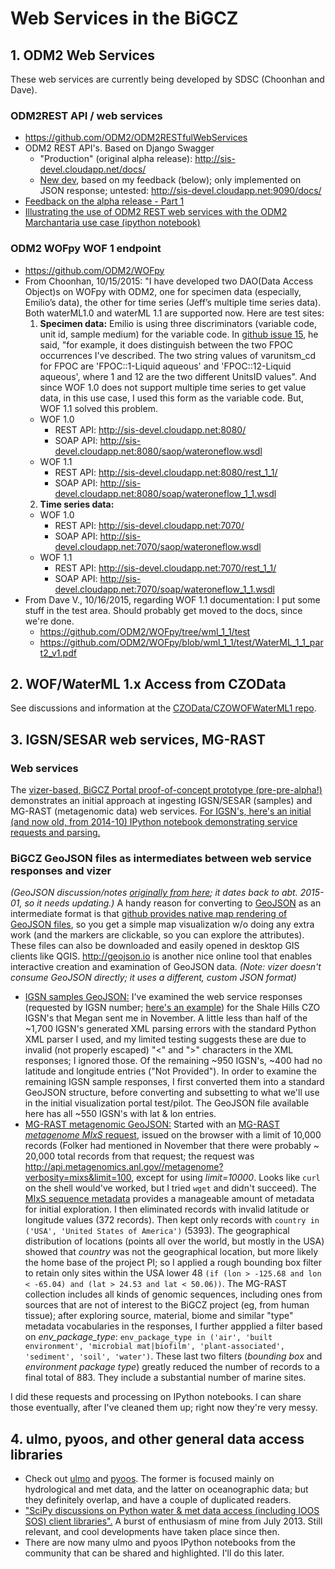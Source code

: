 Web Services in the BiGCZ
=========================

## 1. ODM2 Web Services

These web services are currently being developed by SDSC (Choonhan and Dave).

### ODM2REST API / web services
- https://github.com/ODM2/ODM2RESTfulWebServices
- ODM2 REST API's. Based on Django Swagger
  - "Production" (original alpha release): http://sis-devel.cloudapp.net/docs/
  - [New dev](https://github.com/ODM2/ODM2RESTfulWebServices/issues/1#issuecomment-132387462), based on my feedback 
  (below); only implemented on JSON response; untested: http://sis-devel.cloudapp.net:9090/docs/
- [Feedback on the alpha release - Part 1](https://github.com/ODM2/ODM2RESTfulWebServices/issues/1)
- [Illustrating the use of ODM2 REST web services with the ODM2 Marchantaria use case (ipython notebook)](http://nbviewer.ipython.org/github/BiG-CZ/BiG-CZ-Toolbox/blob/master/ipynotebooks/ODM2RESTdemo_MarchantariaUseCase.ipynb)

### ODM2 WOFpy WOF 1 endpoint
- https://github.com/ODM2/WOFpy
- From Choonhan, 10/15/2015: "I have developed two DAO(Data Access Object)s on WOFpy with ODM2, one for specimen data (especially, Emilio’s data), the other for time series (Jeff’s multiple time series data). Both waterML1.0 and waterML 1.1 are supported now. Here are test sites:
  1. **Specimen data:** Emilio is using three discriminators (variable code, unit id, sample medium) for the variable code. In [github issue 15](https://github.com/ODM2/WOFpy/issues/15), he said, "for example, it does distinguish between the two FPOC occurrences I've described. The two string values of varunitsm_cd for FPOC are 'FPOC::1-Liquid aqueous' and 'FPOC::12-Liquid aqueous', where 1 and 12 are the two different UnitsID values". And since WOF 1.0 does not support multiple time series to get value data, in this use case, I used this form as the variable code. But, WOF 1.1 solved this problem.
    - WOF 1.0
      - REST API: http://sis-devel.cloudapp.net:8080/
      - SOAP API: http://sis-devel.cloudapp.net:8080/saop/wateroneflow.wsdl
    - WOF 1.1
      - REST API: http://sis-devel.cloudapp.net:8080/rest_1_1/
      - SOAP API: http://sis-devel.cloudapp.net:8080/soap/wateroneflow_1_1.wsdl
  2. **Time series data:**
    - WOF 1.0
      - REST API: http://sis-devel.cloudapp.net:7070/
      - SOAP API: http://sis-devel.cloudapp.net:7070/saop/wateroneflow.wsdl
    - WOF 1.1
      - REST API: http://sis-devel.cloudapp.net:7070/rest_1_1/
      - SOAP API: http://sis-devel.cloudapp.net:7070/soap/wateroneflow_1_1.wsdl
- From Dave V., 10/16/2015, regarding WOF 1.1 documentation: I put some stuff in the test area. Should probably get moved to the docs, since we're done.
  - https://github.com/ODM2/WOFpy/tree/wml_1_1/test
  - https://github.com/ODM2/WOFpy/blob/wml_1_1/test/WaterML_1_1_part2_v1.pdf

## 2. WOF/WaterML 1.x Access from CZOData

See discussions and information at the [CZOData/CZOWOFWaterML1 repo](https://github.com/CZOData/CZOWOFWaterML1).


## 3. IGSN/SESAR web services, MG-RAST

### Web services
The [vizer-based, BiGCZ Portal proof-of-concept prototype (pre-pre-alpha!)](http://portal2.bigcz.org/Explorer) demonstrates an initial approach at ingesting IGSN/SESAR (samples) and MG-RAST (metagenomic data) web services. [For IGSN's, here's an initial (and now old, from 2014-10) IPython notebook demonstrating service requests and parsing.](http://nbviewer.ipython.org/github/BiG-CZ/BiG-CZ-Toolbox/blob/master/ipynotebooks/2014OctMeeting/BiGCZ_Demo_2_IGSN_DynamicMaps.ipynb)

### BiGCZ GeoJSON files as intermediates between web service responses and vizer
_(GeoJSON discussion/notes [originally from here](https://github.com/emiliom/mapdata/blob/master/bigcz_geojsons.md); it dates back to abt. 2015-01, so it needs updating.)_ A handy reason for converting to [GeoJSON](http://geojson.org) as an intermediate format is that [github provides native map rendering of GeoJSON files](https://help.github.com/articles/mapping-geojson-files-on-github/), so you get a simple map visualization w/o doing any extra work (and the markers are clickable, so you can explore the attributes). These files can also be downloaded and easily opened in desktop GIS clients like QGIS. http://geojson.io is another nice online tool that enables interactive creation and examination of GeoJSON data. _(Note: vizer doesn't consume GeoJSON directly; it uses a different, custom JSON format)_

- [IGSN samples GeoJSON:](https://github.com/emiliom/mapdata/blob/master/igsn_czoshalehills_validresp_fc.geojson) I've examined the web service responses (requested by IGSN number; [here's an example](http://app.geosamples.org/webservices/display.php?igsn=SSH00023E)) for the Shale Hills CZO IGSN's that Megan sent me in November. A little less than half of the ~1,700 IGSN's generated XML parsing errors with the standard Python XML parser I used, and my limited testing suggests these are due to invalid (not properly escaped) "<" and ">" characters in the XML responses; I ignored those. Of the remaining ~950 IGSN's, ~400 had no latitude and longitude entries ("Not Provided"). In order to examine the remaining IGSN sample responses, I first converted them into a standard GeoJSON structure, before converting and subsetting to what we'll use in the initial visualization portal test/pilot. The GeoJSON file available here has all ~550 IGSN's with lat & lon entries.
- [MG-RAST metagenomic GeoJSON:](https://github.com/emiliom/mapdata/blob/master/mgrast_usa1_fc.geojson) Started with an [MG-RAST _metagenome MIxS_ request](http://api.metagenomics.anl.gov/api.html#metagenome), issued on the browser with a limit of 10,000 records (Folker had mentioned in November that there were probably ~ 20,000 total records from that request; the request was http://api.metagenomics.anl.gov//metagenome?verbosity=mixs&limit=100, except for using _limit=10000_. Looks like `curl` on the shell would've worked, but I tried `wget` and didn't succeed). The [MIxS sequence metadata](http://dx.doi.org/10.1038/nbt.1823) provides a manageable amount of metadata for initial exploration. I then eliminated records with invalid latitude or longitude values (372 records). Then kept only records with `country in ('USA', 'United States of America')` (5393). The geographical distribution of locations (points all over the world, but mostly in the USA) showed that _country_ was not the geographical location, but more likely the home base of the project PI; so I applied a rough bounding box filter to retain only sites within the USA lower 48 `(if (lon > -125.68 and lon < -65.04) and (lat > 24.53 and lat < 50.06))`. The MG-RAST collection includes all kinds of genomic sequences, including ones from sources that are not of interest to the BiGCZ project (eg, from human tissue); after exploring source, material, biome and similar "type" metadata vocabularies in the responses, I further appplied a filter based on _env_package_type_: `env_package_type in ('air', 'built environment', 'microbial mat|biofilm', 'plant-associated', 'sediment', 'soil', 'water')`. These last two filters (_bounding box_ and _environment package type_) greatly reduced the number of records to a final total of 883. They include a substantial number of marine sites.

I did these requests and processing on IPython notebooks. I can share those eventually, after I've cleaned them up; right now they're very messy.


## 4. ulmo, pyoos, and other general data access libraries
- Check out [ulmo](http://ulmo.readthedocs.org) and [pyoos](https://github.com/ioos/pyoos/). The former is focused mainly on hydrological and met data, and the latter on oceanographic data; but they definitely overlap, and have a couple of duplicated readers.
- ["SciPy discussions on Python water & met data access (including IOOS SOS) client libraries".](https://groups.google.com/d/msg/ioos_tech/ztzB5qEPpTc/SG2Uowoo_OQJ) A burst of enthusiasm of mine from July 2013. Still relevant, and cool developments have taken place since then.
- There are now many ulmo and pyoos IPython notebooks from the community that can be shared and highlighted. I'll do this later.
